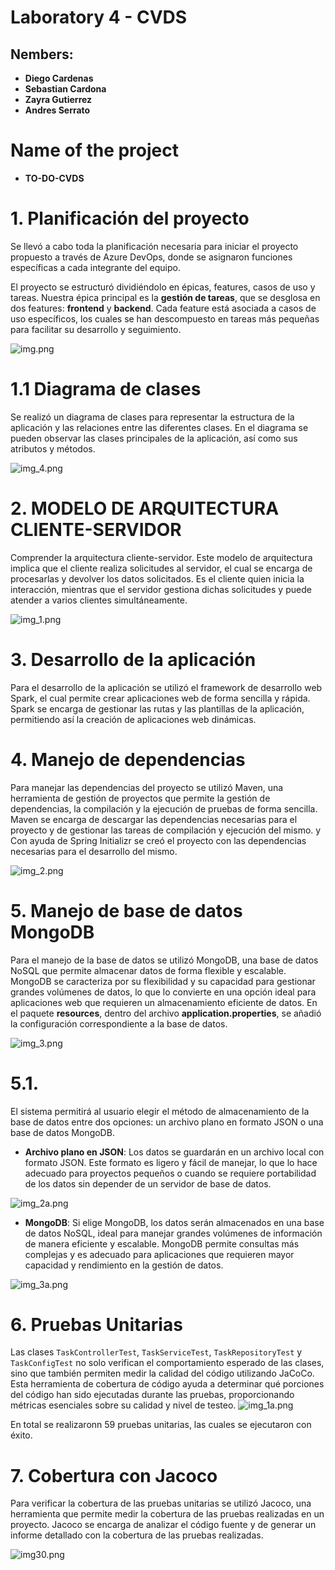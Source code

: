 # Laboratory 4 - CVDS


## Nembers:
- **Diego Cardenas**
- **Sebastian Cardona**
- **Zayra Gutierrez**
- **Andres Serrato**

# Name of the project
- **TO-DO-CVDS**

# 1. Planificación del proyecto

Se llevó a cabo toda la planificación necesaria para iniciar el proyecto propuesto a través de Azure DevOps, 
donde se asignaron funciones específicas a cada integrante del equipo.

El proyecto se estructuró dividiéndolo en épicas, features, casos de uso y tareas. Nuestra épica principal es la **gestión de tareas**, que se desglosa en dos features: **frontend** y **backend**. Cada feature está asociada a casos de uso específicos, los cuales se han descompuesto en tareas más pequeñas para facilitar su desarrollo y seguimiento.

![img.png](Images/img.png)

# 1.1 Diagrama de clases

Se realizó un diagrama de clases para representar la estructura de la aplicación y las relaciones entre las diferentes clases. En el diagrama se pueden observar las clases principales de la aplicación, así como sus atributos y métodos.

![img_4.png](Images/img_4.png)

# 2. MODELO DE ARQUITECTURA CLIENTE-SERVIDOR

Comprender la arquitectura cliente-servidor.
Este modelo de arquitectura implica que el cliente realiza solicitudes al servidor, el cual se encarga de procesarlas y devolver los datos solicitados. Es el cliente quien inicia la interacción, mientras que el servidor gestiona dichas solicitudes y puede atender a varios clientes simultáneamente.

![img_1.png](Images/img_1.png)

# 3. Desarrollo de la aplicación

Para el desarrollo de la aplicación se utilizó el framework de desarrollo web Spark, el cual permite crear aplicaciones web de forma sencilla y rápida. Spark se encarga de gestionar las rutas y las plantillas de la aplicación, permitiendo así la creación de aplicaciones web dinámicas.

# 4. Manejo de dependencias

Para manejar las dependencias del proyecto se utilizó Maven, una herramienta de gestión de proyectos que permite la gestión de dependencias, la compilación y la ejecución de pruebas de forma sencilla. Maven se encarga de descargar las dependencias necesarias para el proyecto y de gestionar las tareas de compilación y ejecución del mismo.
y Con ayuda de Spring Initializr se creó el proyecto con las dependencias necesarias para el desarrollo del mismo.

![img_2.png](Images/img_2.png)

# 5. Manejo de base de datos MongoDB

Para el manejo de la base de datos se utilizó MongoDB, una base de datos NoSQL que permite almacenar datos de forma flexible y escalable. MongoDB se caracteriza por su flexibilidad y su capacidad para gestionar grandes volúmenes de datos, lo que lo convierte en una opción ideal para aplicaciones web que requieren un almacenamiento eficiente de datos.
En el paquete **resources**, dentro del archivo **application.properties**, se añadió la configuración correspondiente a la base de datos.

![img_3.png](Images/img_3.png)

# 5.1. 

El sistema permitirá al usuario elegir el método de almacenamiento de la base de datos entre dos opciones: un archivo plano en formato JSON o una base de datos MongoDB.

- **Archivo plano en JSON**: Los datos se guardarán en un archivo local con formato JSON. Este formato es ligero y fácil de manejar, lo que lo hace adecuado para proyectos pequeños o cuando se requiere portabilidad de los datos sin depender de un servidor de base de datos.

![img_2a.png](Images/img_2a.png)



- **MongoDB**: Si elige MongoDB, los datos serán almacenados en una base de datos NoSQL, ideal para manejar grandes volúmenes de información de manera eficiente y escalable. MongoDB permite consultas más complejas y es adecuado para aplicaciones que requieren mayor capacidad y rendimiento en la gestión de datos.


![img_3a.png](Images/img_3a.png)

# 6. Pruebas Unitarias 

Las clases `TaskControllerTest`, `TaskServiceTest`, `TaskRepositoryTest` y `TaskConfigTest` no solo verifican el comportamiento esperado de las clases, sino que también permiten medir la calidad del código utilizando JaCoCo. Esta herramienta de cobertura de código ayuda a determinar qué porciones del código han sido ejecutadas durante las pruebas, proporcionando métricas esenciales sobre su calidad y nivel de testeo.
![img_1a.png](Images/img_1a.png)

En total se realizaronn 59 pruebas unitarias, las cuales se ejecutaron con éxito.

# 7. Cobertura  con Jacoco

Para verificar la cobertura de las pruebas unitarias se utilizó Jacoco, una herramienta que permite medir la cobertura de las pruebas realizadas en un proyecto. Jacoco se encarga de analizar el código fuente y de generar un informe detallado con la cobertura de las pruebas realizadas.



![img30.png](Images/img30.png)
